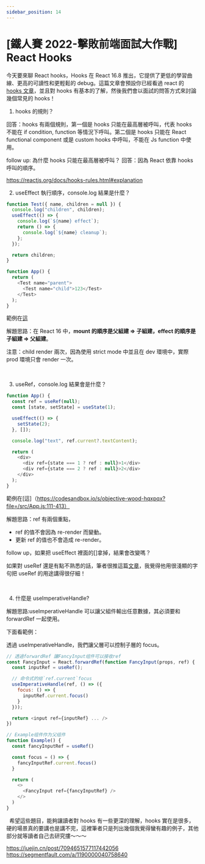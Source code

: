 ```yaml
---
sidebar_position: 14
---
```


# [鐵人賽 2022-擊敗前端面試大作戰] React Hooks

今天要來聊 React hooks，Hooks 在 React 16.8 推出，它提供了更低的學習曲線、更高的可讀性和更輕鬆的 debug。這篇文章會預設你已經看過 react 的[hooks 文章](https://reactjs.org/docs/hooks-reference.html)，並且對 hooks 有基本的了解，然後我們會以面試的問答方式來討論幾個常見的 hooks！

1. hooks 的規則？

回答：hooks 有兩個規則，第一個是 hooks 只能在最高層被呼叫，代表 hooks 不能在 if condition, function 等情況下呼叫。第二個是 hooks 只能在 React functional component 或是 custom hooks 中呼叫，不能在 Js function 中使用。

follow up: 為什麼 hooks 只能在最高層被呼叫？
回答：因為 React 依靠 hooks 呼叫的順序。

https://reactjs.org/docs/hooks-rules.html#explanation
&nbsp;

2. useEffect 執行順序，console.log 結果是什麼？

```js
function Test({ name, children = null }) {
  console.log("children", children);
  useEffect(() => {
    console.log(`${name} effect`);
    return () => {
      console.log(`${name} cleanup`);
    };
  });

  return children;
}

function App() {
  return (
    <Test name="parent">
      <Test name="child">123</Test>
    </Test>
  );
}
```

範例在[這](https://codesandbox.io/s/boring-lena-9d2fnj)

解題思路：在 React 16 中，**mount 的順序是父組建 => 子組建，effect 的順序是子組建 => 父組建**。

注意：child render 兩次，因為使用 strict mode 中並且在 dev 環境中，實際 prod 環境只會 render 一次。

&nbsp;

3. useRef，console.log 結果會是什麼？

```js
function App() {
  const ref = useRef(null);
  const [state, setState] = useState(1);

  useEffect(() => {
    setState(2);
  }, []);

  console.log("text", ref.current?.textContent);

  return (
    <div>
      <div ref={state === 1 ? ref : null}>1</div>
      <div ref={state === 2 ? ref : null}>2</div>
    </div>
  );
}
```

範例在[這]（https://codesandbox.io/s/objective-wood-hqxpqx?file=/src/App.js:111-413）

解題思路：ref 有兩個重點，

- ref 的值不會因為 re-render 而變動。
- 更新 ref 的值也不會造成 re-render。

follow up，如果把 useEffect 裡面的[]拿掉，結果會改變嗎？

如果對 useRef 還是有點不熟悉的話，筆者很推這篇[文章](https://dmitripavlutin.com/react-useref-guide/)，我覺得他用很淺顯的字句把 useRef 的用途講得很仔細！

&nbsp;

4. 什麼是 useImperativeHandle?

解題思路:useImperativeHandle 可以讓父組件輸出任意數據，其必須要和 forwardRef 一起使用。

下面看範例：

透過 useImperativeHandle，我們讓父層可以控制子層的 focus。

```js
// 透過forwardRef 讓FancyInput组件可以接收ref
const FancyInput = React.forwardRef(function FancyInput(props, ref) {
  const inputRef = useRef();

  // 命令式的给`ref.current`focus
  useImperativeHandle(ref, () => ({
    focus: () => {
      inputRef.current.focus()
    }
  }));

  return <input ref={inputRef} ... />
})

// Example组件作为父组件
function Example() {
  const fancyInputRef = useRef()

  const focus = () => {
    fancyInputRef.current.focus()
  }

  return (
    <>
      <FancyInput ref={fancyInputRef} />
    </>
  )
}

```

&nbsp;
希望這些題目，能夠讓讀者對 hooks 有一些更深的理解，hooks 實在是很多，硬的場景真的要講也是講不完，這裡筆者只是列出幾個我覺得蠻有趣的例子，其他部分就等讀者自己去研究摟～～～

https://juejin.cn/post/7094651577117442056
https://segmentfault.com/a/1190000040758640
